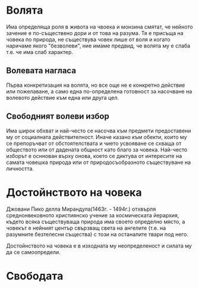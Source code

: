 # Волята
Има определяща роля в живота на чвоека и монзина смятат, че нейното зачение е
по-съществено дори и от това на разума. Тя е присъща на човека по природа, не 
съществува човек лише от воля и когато наричаме якого "безволеви", ние имаме предвид,
че волята му е слаба т.е. че има слаб характер.

## Волевата нагласа
Първа конкретизация на волята, но все още не е конкретно действие или пожелаване, а
само една по-определена готовност за насочване на волевото действие към една или друга цел.

## Свободният волеви избор
Има широк обхват и най-често се насочва към предмети предоставени му от социалната
действителност. Иначе казано към обекти, които му се препоръчват от обстоятелствата
и чието усвояване се схваща от обществото или от дадената общност като благо за
човека. Най-често изборът е осннован върху онова, което се диктува от интересите на 
самата човешка природа или от природосъобразното съществуване на личността.

# Достойнството на човека
Джовани Пико делла Мирандула(1463г. - 1494г.) отхвърля среднонвековното християнско
учение за космическата йерархия, където всяка съществуваща природа има своето
определно място, а човекът е нейният център свързващ света на ангелите (т.е. на
разумните безтелесни същества) с този на останалите твари под него.

Достойнството на човека е в изходната му неопределеност и силата му да се
самоопредели.

# Свободата